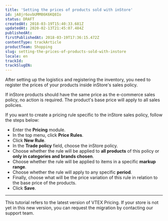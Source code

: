 ```yaml
---
title: 'Setting the prices of products sold with inStore'
id: jA8jr6ovbUMM86K6KQ8Io
status: DRAFT
createdAt: 2018-03-19T15:40:33.681Z
updatedAt: 2020-02-13T21:45:07.484Z
publishedAt: 
firstPublishedAt: 2018-03-19T17:36:15.472Z
contentType: trackArticle
productTeam: Shopping
slug: setting-the-prices-of-products-sold-with-instore
locale: en
trackId: 
trackSlugEN: 
---
```


After setting up the logistics and registering the inventory, you need to register the prices of your products inside inStore's sales policy.

If inStore products should have the same price as the e-commerce sales policy, no action is required. The product's base price will apply to all sales policies.

If you want to create a pricing rule specific to the inStore sales policy, follow the steps below:

- Enter the __Pricing__ module.
- In the top menu, click __Price Rules__.
- Click __New Rule__.
- In the __Trade policy__ field, choose the inStore policy.
- Choose whether the rule will be applied to __all products__ of this policy or __only in categories and brands chosen__.
- Choose whether the rule will be applied to items in a specific __markup range__.
- Choose whether the rule will apply to any specific __period__.
- Finally, choose what will be the price variation of this rule in relation to the base price of the products.
- Click __Save__.

<hr>

This tutorial refers to the latest version of VTEX Pricing. If your store is not yet in this new version, you can request the migration by contacting our support team.
